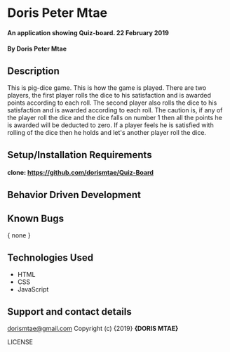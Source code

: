 # Doris Peter Mtae
#### An application showing Quiz-board. 22 February 2019
#### By Doris Peter Mtae
## Description
This is pig-dice game. This is how the game is played. There are two players, the first player rolls the dice to his satisfaction and is awarded points according to each roll. The second player also rolls the dice to his satisfaction and is awarded according to each roll. The caution is, if any of the player roll the dice and the dice falls on number 1 then all the points he is awarded will be deducted to zero. If a player feels  he is satisfied with rolling of the dice then he holds and let's another player roll the dice.
## Setup/Installation Requirements
#### clone: https://github.com/dorismtae/Quiz-Board
## Behavior Driven Development
## Known Bugs
{ none }
## Technologies Used
* HTML
* CSS
* JavaScript
## Support and contact details
 dorismtae@gmail.com
Copyright (c) {2019} **{DORIS MTAE}**

LICENSE
